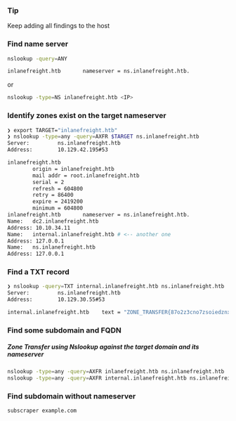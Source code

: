### Tip
Keep adding all findings to the host

### Find name server
```bash
nslookup -query=ANY

inlanefreight.htb       nameserver = ns.inlanefreight.htb.
```

or 

```bash
nslookup -type=NS inlanefreight.htb <IP>
```

### Identify zones exist on the target nameserver
```bash
❯ export TARGET="inlanefreight.htb"                
❯ nslookup -type=any -query=AXFR $TARGET ns.inlanefreight.htb
Server:         ns.inlanefreight.htb
Address:        10.129.42.195#53

inlanefreight.htb
        origin = inlanefreight.htb
        mail addr = root.inlanefreight.htb
        serial = 2
        refresh = 604800
        retry = 86400
        expire = 2419200
        minimum = 604800
inlanefreight.htb       nameserver = ns.inlanefreight.htb.
Name:   dc2.inlanefreight.htb
Address: 10.10.34.11
Name:   internal.inlanefreight.htb # <-- another one
Address: 127.0.0.1
Name:   ns.inlanefreight.htb
Address: 127.0.0.1
```

### Find a TXT record
```bash
❯ nslookup -query=TXT internal.inlanefreight.htb ns.inlanefreight.htb
Server:         ns.inlanefreight.htb
Address:        10.129.30.55#53

internal.inlanefreight.htb    text = "ZONE_TRANSFER{87o2z3cno7zsoiedznxoi82z3o47xzhoi}"
```

### Find some subdomain and FQDN
##### Zone Transfer using Nslookup against the target domain and its nameserver
```bash
nslookup -type=any -query=AXFR inlanefreight.htb ns.inlanefreight.htb
nslookup -type=any -query=AXFR internal.inlanefreight.htb ns.inlanefreight.htb
```

### Find subdomain without nameserver
`subscraper example.com`
